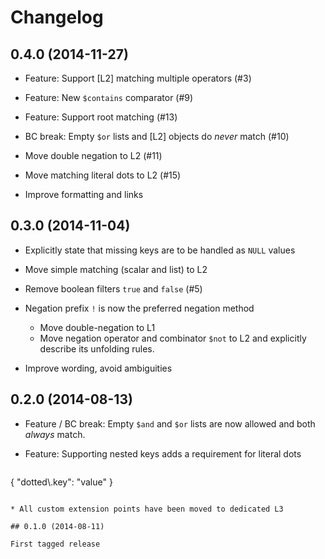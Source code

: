 # Changelog

## 0.4.0 (2014-11-27)

* Feature: Support [L2] matching multiple operators (#3)

* Feature: New `$contains` comparator (#9)

* Feature: Support root matching (#13)

* BC break: Empty `$or` lists and [L2] objects do *never* match (#10)

* Move double negation to L2 (#11)

* Move matching literal dots to L2 (#15)

* Improve formatting and links

## 0.3.0 (2014-11-04)

* Explicitly state that missing keys are to be handled as `NULL` values

* Move simple matching (scalar and list) to L2

* Remove boolean filters `true` and `false` (#5)

* Negation prefix `!` is now the preferred negation method
  * Move double-negation to L1
  * Move negation operator and combinator `$not` to L2 and explicitly describe its unfolding rules.

* Improve wording, avoid ambiguities

## 0.2.0 (2014-08-13)

* Feature / BC break: Empty `$and` and `$or` lists are now allowed and both *always* match.

* Feature: Supporting nested keys adds a requirement for literal dots
  
  ```json
{
    "dotted\\.key": "value"
}
```

* All custom extension points have been moved to dedicated L3

## 0.1.0 (2014-08-11)

First tagged release

